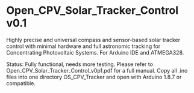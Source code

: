 # Open_CPV_Solar_Tracker_Control v0.1
Highly precise and universal compass and sensor-based solar tracker control with minimal hardware and full astronomic tracking for Concentrating Photovoltaic Systems. 
For Arduino IDE and ATMEGA328.

Status: Fully functional, needs more testing.
Please refer to Open_CPV_Solar_Tracker_Control_v0p1.pdf for a full manual.
Copy all .ino files into one directory OS_CPV_Tracker and open with Arduino 1.8.7 or compatible.
